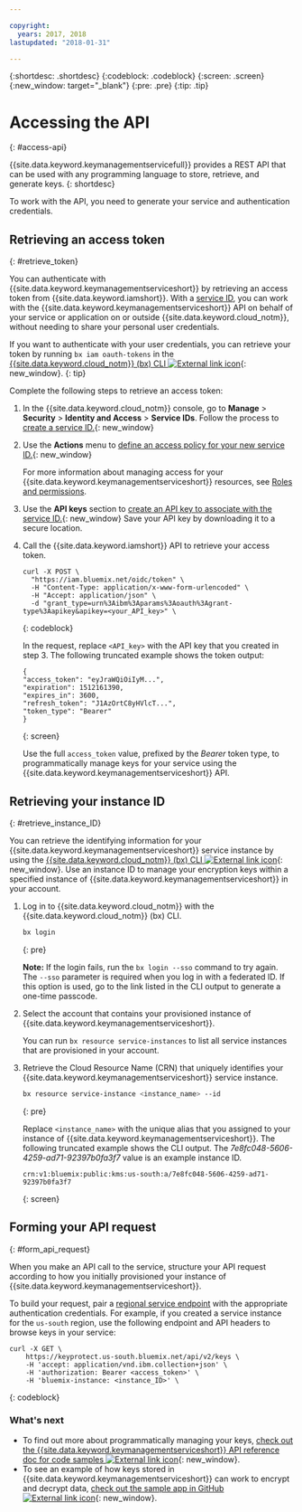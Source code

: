 ```yaml
---

copyright:
  years: 2017, 2018
lastupdated: "2018-01-31"

---
```


{:shortdesc: .shortdesc}
{:codeblock: .codeblock}
{:screen: .screen}
{:new_window: target="_blank"}
{:pre: .pre}
{:tip: .tip}

# Accessing the API
{: #access-api}

{{site.data.keyword.keymanagementservicefull}} provides a REST API that can be used with any programming language to store, retrieve, and generate keys.
{: shortdesc}

To work with the API, you need to generate your service and authentication credentials. 

## Retrieving an access token
{: #retrieve_token}

You can authenticate with {{site.data.keyword.keymanagementserviceshort}} by retrieving an access token from {{site.data.keyword.iamshort}}. With a [service ID](/docs/iam/serviceid.html), you can work with the {{site.data.keyword.keymanagementserviceshort}} API on behalf of your service or application on or outside {{site.data.keyword.cloud_notm}}, without needing to share your personal user credentials.  

If you want to authenticate with your user credentials, you can retrieve your token by running `bx iam oauth-tokens` in the [{{site.data.keyword.cloud_notm}} (bx) CLI ![External link icon](../../icons/launch-glyph.svg "External link icon")](/docs/cloud-platform/cli/reference/bluemix_cli/get_started.html#getting-started){: new_window}.
{: tip}

Complete the following steps to retrieve an access token:

1. In the {{site.data.keyword.cloud_notm}} console, go to **Manage** &gt; **Security** &gt; **Identity and Access** &gt; **Service IDs**. Follow the process to [create a service ID.](/docs/iam/serviceid.html#creating-a-service-id){: new_window}
2. Use the **Actions** menu to [define an access policy for your new service ID.](/docs/iam/serviceidaccess.html#assigning-new-access){: new_window} 
    
    For more information about managing access for your {{site.data.keyword.keymanagementserviceshort}} resources, see [Roles and permissions](/docs/services/keymgmt/keyprotect_manage_access.html#roles).
3. Use the **API keys** section to [create an API key to associate with the service ID.](/docs/iam/serviceid_keys.html#creating-an-api-key-for-a-service-id){: new_window} Save your API key by downloading it to a secure location.
4. Call the {{site.data.keyword.iamshort}} API to retrieve your access token.

    ```cURL
    curl -X POST \
      "https://iam.bluemix.net/oidc/token" \
      -H "Content-Type: application/x-www-form-urlencoded" \
      -H "Accept: application/json" \
      -d "grant_type=urn%3Aibm%3Aparams%3Aoauth%3Agrant-type%3Aapikey&apikey=<your_API_key>" \ 
    ```
    {: codeblock}

    In the request, replace `<API_key>` with the API key that you created in step 3. The following truncated example shows the token output:

    ```
    {
    "access_token": "eyJraWQiOiIyM...",
    "expiration": 1512161390,
    "expires_in": 3600,
    "refresh_token": "J1AzOrtC8yHVlcT...",
    "token_type": "Bearer"
    }
    ```
    {: screen}

    Use the full `access_token` value, prefixed by the _Bearer_ token type, to programmatically manage keys for your service using the {{site.data.keyword.keymanagementserviceshort}} API. 

## Retrieving your instance ID
{: #retrieve_instance_ID}

You can retrieve the identifying information for your {{site.data.keyword.keymanagementserviceshort}} service instance by using the [{{site.data.keyword.cloud_notm}} (bx) CLI ![External link icon](../../icons/launch-glyph.svg "External link icon")](/docs/cloud-platform/cli/reference/bluemix_cli/get_started.html#getting-started){: new_window}. Use an instance ID to manage your encryption keys within a specified instance of {{site.data.keyword.keymanagementserviceshort}} in your account. 

1. Log in to {{site.data.keyword.cloud_notm}} with the {{site.data.keyword.cloud_notm}} (bx) CLI.

    ```sh
    bx login 
    ```
    {: pre}

    **Note:** If the login fails, run the `bx login --sso` command to try again. The `--sso` parameter is required when you log in with a federated ID. If this option is used, go to the link listed in the CLI output to generate a one-time passcode.

2. Select the account that contains your provisioned instance of {{site.data.keyword.keymanagementserviceshort}}.

    You can run `bx resource service-instances` to list all service instances that are provisioned in your account.

3. Retrieve the Cloud Resource Name (CRN) that uniquely identifies your {{site.data.keyword.keymanagementserviceshort}} service instance. 

    ```sh
    bx resource service-instance <instance_name> --id
    ```
    {: pre}

    Replace `<instance_name>` with the unique alias that you assigned to your instance of {{site.data.keyword.keymanagementserviceshort}}. The following truncated example shows the CLI output. The _7e8fc048-5606-4259-ad71-92397b0fa3f7_ value is an example instance ID.

    ```
    crn:v1:bluemix:public:kms:us-south:a/7e8fc048-5606-4259-ad71-92397b0fa3f7
    ```
    {: screen}

## Forming your API request
{: #form_api_request}

When you make an API call to the service, structure your API request according to how you initially provisioned your instance of {{site.data.keyword.keymanagementserviceshort}}. 

To build your request, pair a [regional service endpoint](/docs/services/keymgmt/keyprotect_regions.html) with the appropriate authentication credentials. For example, if you created a service instance for the `us-south` region, use the following endpoint and API headers to browse keys in your service:

```cURL
curl -X GET \
    https://keyprotect.us-south.bluemix.net/api/v2/keys \
    -H 'accept: application/vnd.ibm.collection+json' \
    -H 'authorization: Bearer <access_token>' \
    -H 'bluemix-instance: <instance_ID>' \
```
{: codeblock}

### What's next

- To find out more about programmatically managing your keys, [check out the {{site.data.keyword.keymanagementserviceshort}} API reference doc for code samples ![External link icon](../../icons/launch-glyph.svg "External link icon")](https://console.ng.bluemix.net/apidocs/639){: new_window}.
- To see an example of how keys stored in {{site.data.keyword.keymanagementserviceshort}} can work to encrypt and decrypt data, [check out the sample app in GitHub ![External link icon](../../icons/launch-glyph.svg "External link icon")](https://github.com/IBM-Bluemix/key-protect-helloworld-python){: new_window}.
